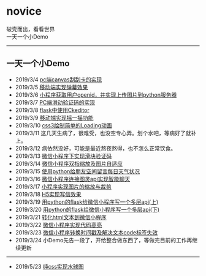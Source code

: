 # novice
破壳而出，看看世界  
一天一个小Demo

---
## 一天一个小Demo
- 2019/3/4 [pc端canvas刮刮卡的实现](https://blogai.cn/guaguaka)
- 2019/3/5 [移动端实现弹幕效果](https://blogai.cn/danmu)
- 2019/3/6 [小程序获取用户openid，并实现上传图片到python服务器](https://blog.csdn.net/qq_41107410/article/details/88266899)
- 2019/3/7 [PC端滑动验证码的实现](https://blogai.cn/verification)
- 2019/3/8 [flask中使用Ckeditor](https://blogai.cn/ckdemo)
- 2019/3/9 [移动端实现摇一摇功能](https://blogai.cn/shake)
- 2019/3/10 [css3绘制简单的Loading动画](https://blogai.cn/loading)
- 2019/3/11 这几天生病了，很难受，也没空专心弄。划个水吧，等病好了就补上。
- 2019/3/12 病依然没好，可能是最近熬夜熬得，也不怎么正常饮食。
- 2019/3/13 [微信小程序下实现滑块验证码](https://blog.csdn.net/qq_41107410/article/details/88562426)
- 2019/3/14 [微信小程序双指缩放及图片自适应](https://blog.csdn.net/qq_41107410/article/details/88602313)
- 2019/3/15 [使用python给朋友空间留言每日天气状况](https://blog.csdn.net/qq_41107410/article/details/79889100)
- 2019/3/16 [微信小程序连接图灵api实现智能聊天](https://blog.csdn.net/qq_41107410/article/details/82926039)
- 2019/3/17 [小程序实现图片的缩放与裁剪](https://blog.csdn.net/qq_41107410/article/details/88610245)
- 2019/3/18 [H5实现写信效果](https://zjrzjr.cn/write_mail)
- 2019/3/19 [用python的flask给微信小程序写一个多层api(上)](https://blog.csdn.net/qq_41107410/article/details/88881868)
- 2019/3/20 [用python的flask给微信小程序写一个多层api(下)](https://blog.csdn.net/qq_41107410/article/details/88888279)
- 2019/3/21 [转化html文本到微信小程序](https://mp.csdn.net/mdeditor/89038259#)
- 2019/3/22 [微信小程序实现代码高亮](https://mp.csdn.net/mdeditor/89042212#)
- 2019/3/23 [微信小程序转换时间戳及解决文本code标签失效](https://blog.csdn.net/qq_41107410/article/details/89061547)
- 2019/3/24 小Demo先告一段了，开给整合做东西了，等做完目前的工作再继续更新

---

- 2019/5/23 [纯css实现水球图](https://blogai.cn/water_ball)
